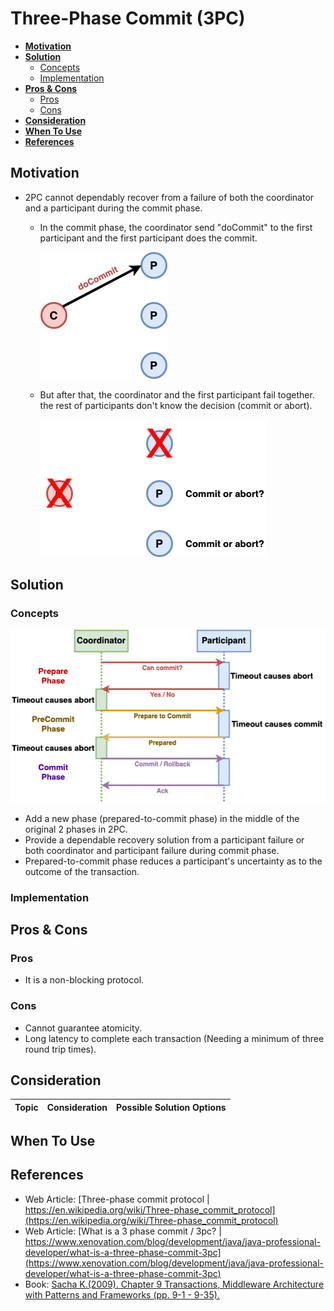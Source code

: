 # Three-Phase Commit (3PC)

- [**Motivation**](#motivation)
- [**Solution**](#solution)
   - [Concepts](#concepts)
   - [Implementation](#implementation)
- [**Pros & Cons**](#pros--cons)
   - [Pros](#pros)
   - [Cons](#cons)
- [**Consideration**](#consideration)
- [**When To Use**](#when-to-use)
- [**References**](#references)

## Motivation
- 2PC cannot dependably recover from a failure of both the coordinator and a participant during the commit phase.
   - In the commit phase, the coordinator send "doCommit" to the first participant and the first participant does the commit. 
   
     ![](../../diagrams/png/recovery_problem_in_2pc_1.png)
   - But after that, the coordinator and the first participant fail together. the rest of participants don't know the decision (commit or abort). 
   
     ![](../../diagrams/png/recovery_problem_in_2pc_2.png)

## Solution
### Concepts
![](../../diagrams/png/3pc_timeout.png)
- Add a new phase (prepared-to-commit phase) in the middle of the original 2 phases in 2PC.
- Provide a dependable recovery solution from a participant failure or both coordinator and participant failure during commit phase.
- Prepared-to-commit phase reduces a participant's uncertainty as to the outcome of the transaction. 

### Implementation

## Pros & Cons
### Pros
- It is a non-blocking protocol.

### Cons
- Cannot guarantee atomicity.
- Long latency to complete each transaction (Needing a minimum of three round trip times).

## Consideration
| Topic | Consideration | Possible Solution Options |
|----|-----|-----|

## When To Use

## References
- Web Article: [Three-phase commit protocol | https://en.wikipedia.org/wiki/Three-phase_commit_protocol](https://en.wikipedia.org/wiki/Three-phase_commit_protocol)
- Web Article: [What is a 3 phase commit / 3pc? | https://www.xenovation.com/blog/development/java/java-professional-developer/what-is-a-three-phase-commit-3pc](https://www.xenovation.com/blog/development/java/java-professional-developer/what-is-a-three-phase-commit-3pc)
- Book: [Sacha K.(2009). Chapter 9 Transactions, Middleware Architecture with Patterns and Frameworks (pp. 9-1 - 9-35).](http://sardes.inrialpes.fr/_krakowia/MW-Book/index.html)
